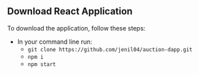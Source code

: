 ## Download React Application

To download the application, follow these steps:
- In your command line run:
    - `git clone https://github.com/jenil04/auction-dapp.git`
    - `npm i`
    - `npm start`

